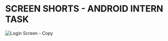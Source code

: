 # SCREEN SHORTS - ANDROID INTERN TASK

![Login Screen - Copy](https://user-images.githubusercontent.com/85047510/172891242-93d32631-ebd6-4121-bf9f-a0821979dcfe.png)
